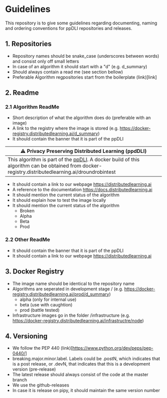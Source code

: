 # Guidelines
This repository is to give some guidelines regarding documenting, naming and ordering conventions for ppDLI repositories and releases.

## 1. Repositories

* Repository names should be snake_case (underscores between words) and consist only off small letters
* In case of an algorithm it should start with a "d" (e.g. d_summary)
* Should always contain a read me (see section bellow)
* Preferable Algorithm regpositories start from the boilerplate (link)[link]

## 2. Readme 

### 2.1 Algorithm ReadMe

* Short description of what the algorithm does do (preferable with an image)
* A link to the registry where the image is stored (e.g. https://docker-registry.distributedlearning.ai/d_summary)
* It should contain the banner that it is part of the ppDLI

|:warning: Privacy Preserving Distributed Learning (ppdDLI) |
|------------------|
| This algorithm is part of the [ppDLI](https://github.com/IKNL/ppDLI). A docker build of this algorithm can be obtained from docker-registry.distributedlearning.ai/droundrobintest |


* It should contain a link to our webpage https://distributedlearning.ai
* A reference to the documentation https://docs.distributedlearning.ai
* It should mention the current status of the algorithm
* It should explain how to test the image locally
* It should mention the current status of the algorithm
    * Broken
    * Alpha
    * Beta
    * Prod

### 2.2 Other ReadMe

* It should contain the banner that it is part of the ppDLI
* It should contain a link to our webpage https://distributedlearning.ai

## 3. Docker Registry

* The image name should be identical to the repository name
* Algorithms are seperated in development stage / (e.g. https://docker-registry.distributedlearning.ai/prod/d_summary)
    * alpha (only for internal use)
    * beta (use with caughtion)
    * prod (battle tested)
* Infrastructure images go in the folder /infrastructure (e.g. https://docker-registry.distributedlearning.ai/infrastructre/node)

## 4. Versioning

* We follow the PEP 440 (link)[https://www.python.org/dev/peps/pep-0440/]
* breaking.major.minor.label. Labels could be .postN, which indicates that is a post release, or .devN, that indicates that this is a development version (pre-release)
* The latest release should always consist of the code at the master branch
* We use the github-releases 
* In case it is release on pipy, it should maintain the same version number






